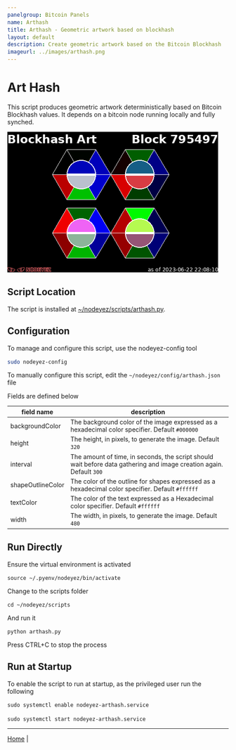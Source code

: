 ```yaml
---
panelgroup: Bitcoin Panels
name: Arthash
title: Arthash - Geometric artwork based on blockhash
layout: default
description: Create geometric artwork based on the Bitcoin Blockhash
imageurl: ../images/arthash.png
---
```


# Art Hash

This script produces geometric artwork deterministically based on Bitcoin
Blockhash values. It depends on a bitcoin node running locally and fully
synched.

![sample image depicting hash as colored triangles](../images/arthash.png)

## Script Location

The script is installed at 
[~/nodeyez/scripts/arthash.py](../scripts/arthash.py). 

## Configuration

To manage and configure this script, use the nodeyez-config tool

```sh
sudo nodeyez-config
```

To manually configure this script, edit the `~/nodeyez/config/arthash.json` file

Fields are defined below

| field name | description |
| --- | --- |
| backgroundColor | The background color of the image expressed as a hexadecimal color specifier. Default `#000000` |
| height | The height, in pixels, to generate the image. Default `320` |
| interval | The amount of time, in seconds, the script should wait before data gathering and image creation again. Default `300` |
| shapeOutlineColor | The color of the outline for shapes expressed as a hexadecimal color specifier. Default `#ffffff` |
| textColor | The color of the text expressed as a Hexadecimal color specifier. Default `#ffffff` |
| width | The width, in pixels, to generate the image. Default `480` |

## Run Directly

Ensure the virtual environment is activated
```shell
source ~/.pyenv/nodeyez/bin/activate
```

Change to the scripts folder
```shell
cd ~/nodeyez/scripts
```

And run it
```shell
python arthash.py
```

Press CTRL+C to stop the process

## Run at Startup

To enable the script to run at startup, as the privileged user run the following

```shell
sudo systemctl enable nodeyez-arthash.service

sudo systemctl start nodeyez-arthash.service
```

---

[Home](../) | 